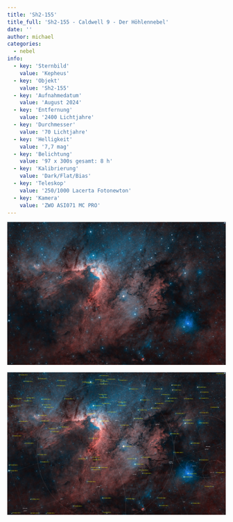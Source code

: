 ```yaml
---
title: 'Sh2-155'
title_full: 'Sh2-155 - Caldwell 9 - Der Höhlennebel'
date: ''
author: michael
categories:
  - nebel
info:
  - key: 'Sternbild'
    value: 'Kepheus'
  - key: 'Objekt'
    value: 'Sh2-155'
  - key: 'Aufnahmedatum'
    value: 'August 2024'
  - key: 'Entfernung'
    value: '2400 Lichtjahre'
  - key: 'Durchmesser'
    value: '70 Lichtjahre'
  - key: 'Helligkeit'
    value: '7,7 mag'
  - key: 'Belichtung'
    value: '97 x 300s gesamt: 8 h'
  - key: 'Kalibrierung'
    value: 'Dark/Flat/Bias'
  - key: 'Teleskop'
    value: '250/1000 Lacerta Fotonewton'
  - key: 'Kamera'
    value: 'ZWO ASI071 MC PRO'
---
```


![Sh2-155](header.jpg 'Sh2-155')

![Sh2-155 mit Annotationen](Sh2-155-Annotated.jpg 'Sh2-155 mit Annotationen')
